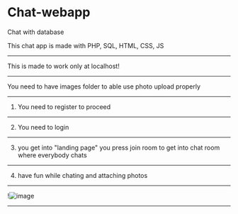 # Chat-webapp
Chat with database

This chat app is made with PHP, SQL, HTML, CSS, JS

***

This is made to work only at localhost!
***
You need to have images folder to able use photo upload properly

***

1. You need to register to proceed

***

2. You need to login

***

3. you get into "landing page" you press join room to get into chat room where everybody chats

***

4. have fun while chating and attaching photos

***

!![image](https://user-images.githubusercontent.com/88773094/198420788-6d944c2b-5669-47fc-b57f-770dbb75bf2a.png)

***


